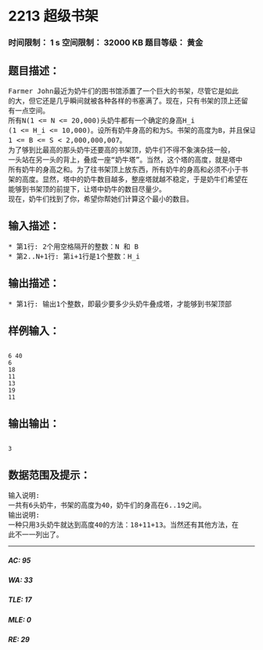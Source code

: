 # 2213 超级书架   
### 时间限制： 1 s     空间限制： 32000 KB     题目等级： 黄金  
## 题目描述：  

<pre>
Farmer John最近为奶牛们的图书馆添置了一个巨大的书架，尽管它是如此  
的大，但它还是几乎瞬间就被各种各样的书塞满了。现在，只有书架的顶上还留  
有一点空间。
所有N(1 <= N <= 20,000)头奶牛都有一个确定的身高H_i  
(1 <= H_i <= 10,000)。设所有奶牛身高的和为S。书架的高度为B，并且保证  
1 <= B <= S < 2,000,000,007。
为了够到比最高的那头奶牛还要高的书架顶，奶牛们不得不象演杂技一般，  
一头站在另一头的背上，叠成一座“奶牛塔”。当然，这个塔的高度，就是塔中  
所有奶牛的身高之和。为了往书架顶上放东西，所有奶牛的身高和必须不小于书  
架的高度。显然，塔中的奶牛数目越多，整座塔就越不稳定，于是奶牛们希望在  
能够到书架顶的前提下，让塔中奶牛的数目尽量少。
现在，奶牛们找到了你，希望你帮她们计算这个最小的数目。
</pre>
  
  
## 输入描述：  

<pre>
* 第1行: 2个用空格隔开的整数：N 和 B
* 第2..N+1行: 第i+1行是1个整数：H_i
</pre>
  
  
## 输出描述：  

<pre>
* 第1行: 输出1个整数，即最少要多少头奶牛叠成塔，才能够到书架顶部
</pre>
  
  
## 样例输入：  

<pre><code>
6 40  
6  
18  
11  
13  
19  
11
</code></pre>
  
  
## 输出输出：  

<pre><code>
3
</code></pre>
  
  
## 数据范围及提示：  

<pre>
输入说明:
一共有6头奶牛，书架的高度为40，奶牛们的身高在6..19之间。
输出说明:
一种只用3头奶牛就达到高度40的方法：18+11+13。当然还有其他方法，在  
此不一一列出了。
</pre>
  
  
***  

##### AC: 95  
##### WA: 33  
##### TLE: 17  
##### MLE: 0  
##### RE: 29  
